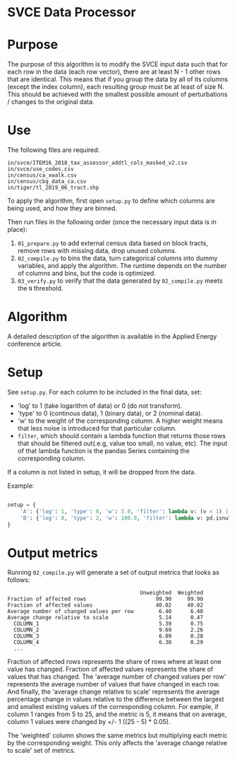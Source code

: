 # SVCE Data Processor

# Purpose

The purpose of this algorithm is to modify the SVCE input data such that for each row in the data (each row vector), there are at least N - 1 other rows that are identical. This means that if you group the data by all of its columns (except the index column), each resulting group must be at least of size N. This should be achieved with the smallest possible amount of perturbations / changes to the original data.


# Use

The following files are required:

```
in/svce/ITEM16_2018_tax_assessor_addtl_cols_masked_v2.csv
in/svce/use_codes.csv
in/census/ca_xwalk.csv
in/census/cbg_data_ca.csv
in/tiger/tl_2019_06_tract.shp
```

To apply the algorithm, first open `setup.py` to define which columns are being used, and how they are binned.

Then run files in the following order (once the necessary input data is in place):

1. `01_prepare.py` to add external census data based on block tracts, remove rows with missing data, drop unused columns.
2. `02_compile.py` to bins the data, turn categorical columns into dummy variables, and apply the algorithm. The runtime depends on the number of columns and bins, but the code is optimized.
3. `03_verify.py` to verify that the data generated by `02_compile.py` meets the `N` threshold.


# Algorithm

A detailed description of the algorithm is available in the Applied Energy conference article.


# Setup

See `setup.py`. For each column to be included in the final data, set:

* 'log' to 1 (take logarithm of data) or 0 (do not transform).
* 'type' to 0 (continous data), 1 (binary data), or 2 (nominal data).
* 'w' to the weight of the corresponding column. A higher weight means that less noise is introduced for that particular column.
* `filter`, which should contain a lambda function that returns those rows that should be filtered out(.e.g, value too small, no value, etc). The input of that lambda function is the pandas Series containing the corresponding column.

If a column is not listed in setup, it will be dropped from the data.

Example:

```python

setup = {
    'A': {'log': 1, 'type': 0, 'w': 3.0, 'filter': lambda v: (v < 1) | pd.isnull(v)},
    'B': {'log': 0, 'type': 2, 'w': 100.0, 'filter': lambda v: pd.isnull(v)},
}

```


# Output metrics

Running `02_compile.py` will generate a set of output metrics that looks as follows:

```
                                          Unweighted  Weighted
Fraction of affected rows                      99.90     99.90
Fraction of affected values                    40.02     40.02
Average number of changed values per row        6.40      6.40
Average change relative to scale                5.14      0.47
  COLUMN_1                                      5.39      0.75
  COLUMN_2                                      9.69      2.26
  COLUMN_3                                      6.09      0.28
  COLUMN_4                                      6.30      0.29
  ...

```

Fraction of affected rows represents the share of rows where at least one value has changed. Fraction of affected values represents the share of values that has changed. The 'average number of changed values per row' represents the average number of values that have changed in each row. And finally, the 'average change relative to scale' represents the average percentage change in values relative to the difference between the largest and smallest existing values of the corresponding column. For eample, if column 1 ranges from 5 to 25, and the metric is 5, it means that on average, column 1 values were changed by +/- 1 ((25 - 5) * 0.05).

The 'weighted' column shows the same metrics but multiplying each metric by the corresponding weight. This only affects the 'average change relative to scale' set of metrics.

